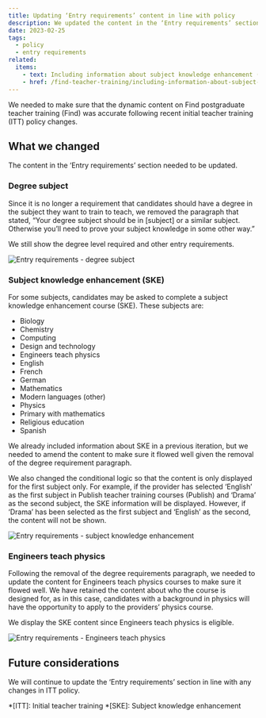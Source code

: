 ```yaml
---
title: Updating ‘Entry requirements’ content in line with policy
description: We updated the content in the ‘Entry requirements’ section on the course page to make sure its consistent with policy
date: 2023-02-25
tags:
  - policy
  - entry requirements
related:
  items:
    - text: Including information about subject knowledge enhancement (SKE) courses
    - href: /find-teacher-training/including-information-about-subject-knowledge-enhancement-ske-courses/
---
```


We needed to make sure that the dynamic content on Find postgraduate teacher training (Find) was accurate following recent initial teacher training (ITT) policy changes.

## What we changed

The content in the ‘Entry requirements’ section needed to be updated.

### Degree subject

Since it is no longer a requirement that candidates should have a degree in the subject they want to train to teach, we removed the paragraph that stated, “Your degree subject should be in \[subject\] or a similar subject. Otherwise you’ll need to prove your subject knowledge in some other way.”

We still show the degree level required and other entry requirements.

![Entry requirements - degree subject](entry-requirements--degree-subject.png)

### Subject knowledge enhancement (SKE)

For some subjects, candidates may be asked to complete a subject knowledge enhancement course (SKE). These subjects are:

- Biology
- Chemistry
- Computing
- Design and technology
- Engineers teach physics
- English
- French
- German
- Mathematics
- Modern languages (other)
- Physics
- Primary with mathematics
- Religious education
- Spanish

We already included information about SKE in a previous iteration, but we needed to amend the content to make sure it flowed well given the removal of the degree requirement paragraph.

We also changed the conditional logic so that the content is only displayed for the first subject only. For example, if the provider has selected ‘English’ as the first subject in Publish teacher training courses (Publish) and ‘Drama’ as the second subject, the SKE information will be displayed. However, if ‘Drama’ has been selected as the first subject and ‘English’ as the second, the content will not be shown.

![Entry requirements - subject knowledge enhancement](entry-requirements--subject-knowledge-enhancement.png)

### Engineers teach physics

Following the removal of the degree requirements paragraph, we needed to update the content for Engineers teach physics courses to make sure it flowed well. We have retained the content about who the course is designed for, as in this case, candidates with a background in physics will have the opportunity to apply to the providers’ physics course.

We display the SKE content since Engineers teach physics is eligible.

![Entry requirements - Engineers teach physics](entry-requirements--engineers-teach-physics.png)

## Future considerations

We will continue to update the ‘Entry requirements’ section in line with any changes in ITT policy.

*[ITT]: Initial teacher training
*[SKE]: Subject knowledge enhancement
